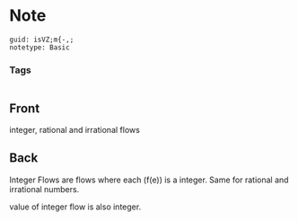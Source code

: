 # Note
```
guid: isVZ;m{-,;
notetype: Basic
```

### Tags
```
```

## Front
integer, rational and irrational flows

## Back
Integer Flows are flows where each \(f(e)\) is a integer. 
Same for rational and irrational numbers.

value of integer flow is also integer.
